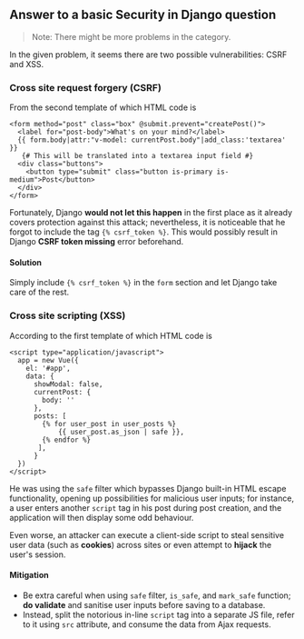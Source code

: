 ## Answer to a basic Security in Django question
> Note: There might be more problems in the category.

In the given problem, it seems there are two possible vulnerabilities: CSRF and XSS.

### Cross site request forgery (CSRF)

From the second template of which HTML code is

```jinja
<form method="post" class="box" @submit.prevent="createPost()">
  <label for="post-body">What's on your mind?</label>
  {{ form.body|attr:"v-model: currentPost.body"|add_class:'textarea' }}
   {# This will be translated into a textarea input field #}
  <div class="buttons">
    <button type="submit" class="button is-primary is-medium">Post</button>
  </div>
</form>
```

Fortunately, Django **would not let this happen** in the first place as it already covers protection against this attack; nevertheless, it is noticeable that he forgot to include the tag `{% csrf_token %}`. This would possibly result in Django **CSRF token missing** error beforehand.

#### Solution

Simply include `{% csrf_token %}` in the `form` section and let Django take care of the rest.


### Cross site scripting (XSS)

According to the first template of which HTML code is

```jinja
<script type="application/javascript">
  app = new Vue({
    el: '#app',
    data: {
      showModal: false,
      currentPost: {
        body: ''
      },
      posts: [
        {% for user_post in user_posts %}
            {{ user_post.as_json | safe }},
        {% endfor %}
       ],
      }
  })
</script>
```

He was using the `safe` filter which bypasses Django built-in HTML escape functionality, opening up possibilities for malicious user inputs; for instance, a user enters another `script` tag in his post during post creation, and the application will then display some odd behaviour.

Even worse, an attacker can execute a client-side script to steal sensitive user data (such as **cookies**) across sites or even attempt to **hijack** the user's session.

#### Mitigation

- Be extra careful when using `safe` filter, `is_safe`, and `mark_safe` function; **do validate** and sanitise user inputs before saving to a database. 
- Instead, split the notorious in-line `script` tag into a separate JS file, refer to it using `src` attribute, and consume the data from Ajax requests.